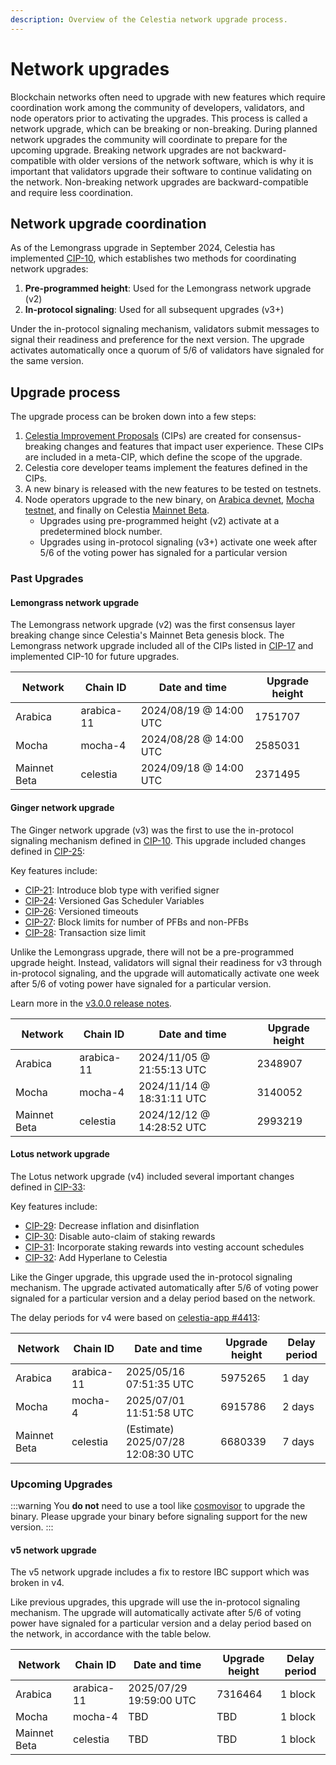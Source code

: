 ```yaml
---
description: Overview of the Celestia network upgrade process.
---
```


# Network upgrades

Blockchain networks often need to upgrade with new features which require coordination work among the community of developers, validators, and node operators prior to activating the upgrades. This process is called a network upgrade, which can be breaking or non-breaking. During planned network upgrades the community will coordinate to prepare for the upcoming upgrade. Breaking network upgrades are not backward-compatible with older versions of the network software, which is why it is important that validators upgrade their software to continue validating on the network. Non-breaking network upgrades are backward-compatible and require less coordination.

## Network upgrade coordination

As of the Lemongrass upgrade in September 2024, Celestia has implemented [CIP-10](https://cips.celestia.org/cip-010.html), which establishes two methods for coordinating network upgrades:

1. **Pre-programmed height**: Used for the Lemongrass network upgrade (v2)
2. **In-protocol signaling**: Used for all subsequent upgrades (v3+)

Under the in-protocol signaling mechanism, validators submit messages to signal their readiness and preference for the next version. The upgrade activates automatically once a quorum of 5/6 of validators have signaled for the same version.

## Upgrade process

The upgrade process can be broken down into a few steps:

1. [Celestia Improvement Proposals](https://cips.celestia.org) (CIPs) are created for consensus-breaking changes and features that impact user experience. These CIPs are included in a meta-CIP, which define the scope of the upgrade.
1. Celestia core developer teams implement the features defined in the CIPs.
1. A new binary is released with the new features to be tested on testnets.
1. Node operators upgrade to the new binary, on [Arabica devnet](/how-to-guides/arabica-devnet.md), [Mocha testnet](/how-to-guides/mocha-testnet.md), and finally on Celestia [Mainnet Beta](/how-to-guides/mainnet.md).
   - Upgrades using pre-programmed height (v2) activate at a predetermined block number.
   - Upgrades using in-protocol signaling (v3+) activate one week after 5/6 of the voting power has signaled for a particular version

### Past Upgrades

#### Lemongrass network upgrade

The Lemongrass network upgrade (v2) was the first consensus layer breaking change since Celestia's Mainnet Beta genesis block. The Lemongrass network upgrade included all of the CIPs listed in [CIP-17](https://github.com/celestiaorg/CIPs/blob/main/cips/cip-017.md) and implemented CIP-10 for future upgrades.

| Network      | Chain ID   | Date and time          | Upgrade height |
| ------------ | ---------- | ---------------------- | -------------- |
| Arabica      | arabica-11 | 2024/08/19 @ 14:00 UTC | 1751707        |
| Mocha        | mocha-4    | 2024/08/28 @ 14:00 UTC | 2585031        |
| Mainnet Beta | celestia   | 2024/09/18 @ 14:00 UTC | 2371495        |

#### Ginger network upgrade

The Ginger network upgrade (v3) was the first to use the in-protocol signaling mechanism defined in [CIP-10](https://cips.celestia.org/cip-010.html). This upgrade included changes defined in [CIP-25](https://cips.celestia.org/cip-025.html):

Key features include:

- [CIP-21](https://cips.celestia.org/cip-021.html): Introduce blob type with verified signer
- [CIP-24](https://cips.celestia.org/cip-024.html): Versioned Gas Scheduler Variables
- [CIP-26](https://cips.celestia.org/cip-026.html): Versioned timeouts
- [CIP-27](https://cips.celestia.org/cip-027.html): Block limits for number of PFBs and non-PFBs
- [CIP-28](https://cips.celestia.org/cip-028.html): Transaction size limit

Unlike the Lemongrass upgrade, there will not be a pre-programmed upgrade height. Instead, validators will signal their readiness for v3 through in-protocol signaling, and the upgrade will automatically activate one week after 5/6 of voting power have signaled for a particular version.

Learn more in the [v3.0.0 release notes](https://github.com/celestiaorg/celestia-app/blob/main/docs/release-notes/release-notes.md#v300).

| Network      | Chain ID   | Date and time             | Upgrade height |
| ------------ | ---------- | ------------------------- | -------------- |
| Arabica      | arabica-11 | 2024/11/05 @ 21:55:13 UTC | 2348907        |
| Mocha        | mocha-4    | 2024/11/14 @ 18:31:11 UTC | 3140052        |
| Mainnet Beta | celestia   | 2024/12/12 @ 14:28:52 UTC | 2993219        |

#### Lotus network upgrade

The Lotus network upgrade (v4) included several important changes defined in [CIP-33](https://cips.celestia.org/cip-033.html):

Key features include:

- [CIP-29](https://cips.celestia.org/cip-029.html): Decrease inflation and disinflation
- [CIP-30](https://cips.celestia.org/cip-030.html): Disable auto-claim of staking rewards
- [CIP-31](https://cips.celestia.org/cip-031.html): Incorporate staking rewards into vesting account schedules
- [CIP-32](https://cips.celestia.org/cip-032.html): Add Hyperlane to Celestia

Like the Ginger upgrade, this upgrade used the in-protocol signaling mechanism. The upgrade activated automatically after 5/6 of voting power signaled for a particular version and a delay period based on the network.

The delay periods for v4 were based on [celestia-app #4413](https://github.com/celestiaorg/celestia-app/issues/4413):

| Network      | Chain ID   | Date and time                      | Upgrade height | Delay period |
| ------------ | ---------- | ---------------------------------- | -------------- | ------------ |
| Arabica      | arabica-11 | 2025/05/16 07:51:35 UTC            | 5975265        | 1 day        |
| Mocha        | mocha-4    | 2025/07/01 11:51:58 UTC            | 6915786        | 2 days       |
| Mainnet Beta | celestia   | (Estimate) 2025/07/28 12:08:30 UTC | 6680339        | 7 days       |

### Upcoming Upgrades

:::warning
You **do not** need to use a tool like [cosmovisor](https://docs.cosmos.network/main/build/tooling/cosmovisor) to upgrade the binary. Please upgrade your binary before signaling support for the new version.
:::

#### v5 network upgrade

The v5 network upgrade includes a fix to restore IBC support which was broken in v4.

Like previous upgrades, this upgrade will use the in-protocol signaling mechanism. The upgrade will automatically activate after 5/6 of voting power have signaled for a particular version and a delay period based on the network, in accordance with the table below.

| Network      | Chain ID   | Date and time | Upgrade height | Delay period |
| ------------ | ---------- | ------------- | -------------- | ------------ |
| Arabica      | arabica-11 | 2025/07/29 19:59:00 UTC           | 7316464        | 1 block      |
| Mocha        | mocha-4    | TBD           | TBD            | 1 block      |
| Mainnet Beta | celestia   | TBD           | TBD            | 1 block      |
